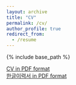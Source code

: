 ```yaml
---
layout: archive
title: "CV"
permalink: /cv/
author_profile: true
redirect_from:
  - /resume
---
```


{% include base_path %}

[CV in PDF format](http://hjchu95.github.io/files/CV/CV_250704.pdf)  
[한글이력서 in PDF format](http://hjchu95.github.io/files/CV/CV_Korean_250704.pdf)